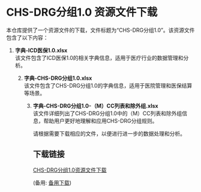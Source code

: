 # CHS-DRG分组1.0 资源文件下载

本仓库提供了一个资源文件的下载，文件标题为“CHS-DRG分组1.0”。该资源文件包含了以下内容：

1. **字典-ICD医保1.0.xlsx**  
   该文件包含了ICD医保1.0的相关字典信息，适用于医疗行业的数据管理和分析。

   2. **字典-CHS-DRG分组1.0.xlsx**  
      该文件包含了CHS-DRG分组1.0的字典信息，适用于医院管理和医保结算等场景。

      3. **字典-CHS-DRG分组1.0-（M）CC列表和除外组.xlsx**  
         该文件详细列出了CHS-DRG分组1.0中的（M）CC列表和除外组信息，帮助用户更好地理解和应用CHS-DRG分组规则。

         请根据需要下载相应的文件，以便进行进一步的数据处理和分析。

         ## 下载链接
         [CHS-DRG分组1.0资源文件下载](https://pan.quark.cn/s/0e729b16de24) 

         (备用: [备用下载](https://pan.baidu.com/s/1wfUZu6y93Hnluzywz1l5gA?pwd=1234))
